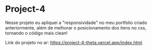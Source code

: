 # Project-4 

Nesse projeto eu apliquei a "responsividade" no meu portfolio criado anteriormente, além de melhorar o posicionamento dos itens no css, tornando o código mais clean!

Link do projeto no ar:
https://project-4-theta.vercel.app/index.html
